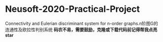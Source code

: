 # Neusoft-2020-Practical-Project
Connectivity and Eulerian discriminant system for n-order graphs.n阶图G的连通性及欧拉性判别系统
**码农不易，需要鼓励，克隆或下载代码前记得帮我点亮star**
